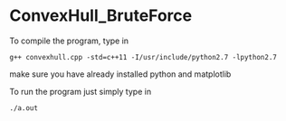 # ConvexHull_BruteForce

To compile the program, type in

    g++ convexhull.cpp -std=c++11 -I/usr/include/python2.7 -lpython2.7

make sure you have already installed python and matplotlib

To run the program just simply type in

    ./a.out